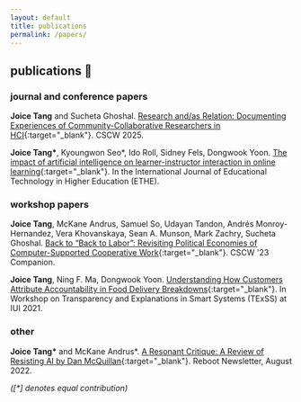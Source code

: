 ```yaml
---
layout: default
title: publications
permalink: /papers/
---
```

## publications 📝

### journal and conference papers
**Joice Tang** and Sucheta Ghoshal. [Research and/as Relation: Documenting Experiences of Community-Collaborative Researchers in HCI](http://joicetang.com/assets/research_andas_relation.pdf){:target="_blank"}. CSCW 2025.

 **Joice Tang\***, Kyoungwon Seo\*, Ido Roll, Sidney Fels, Dongwook Yoon. [The impact of artificial intelligence on learner-instructor interaction in online learning](http://joicetang.com/assets/student_instructor_ai.pdf){:target="_blank"}. In the International Journal of Educational Technology in Higher Education (ETHE).

### workshop papers
**Joice Tang**, McKane Andrus, Samuel So, Udayan Tandon, Andrés Monroy-Hernandez, Vera Khovanskaya, Sean A. Munson, Mark Zachry, Sucheta Ghoshal. [Back to “Back to Labor”: Revisiting Political Economies of Computer-Supported Cooperative Work](https://doi.org/10.1145/3584931.3611285){:target="_blank"}. CSCW '23 Companion.

**Joice Tang**, Ning F. Ma, Dongwook Yoon. [Understanding How Customers Attribute Accountability in Food Delivery Breakdowns](http://ceur-ws.org/Vol-2903/IUI21WS-TExSS-14.pdf){:target="_blank"}. In Workshop on Transparency and Explanations in Smart Systems (TExSS) at IUI 2021.

### other
**Joice Tang\*** and McKane Andrus\*. [A Resonant Critique: A Review of Resisting AI by Dan McQuillan](https://reboothq.substack.com/p/mcquillan){:target="_blank"}. Reboot Newsletter, August 2022.

*(\[\*\] denotes equal contribution)*
